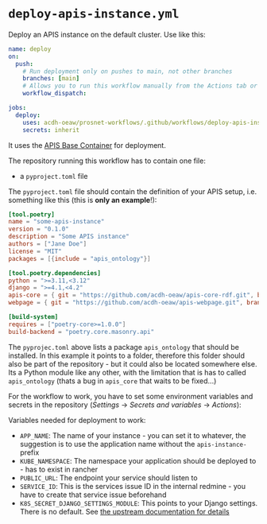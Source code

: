 # `deploy-apis-instance.yml`

Deploy an APIS instance on the default cluster. Use like this:

```yml
name: deploy
on:
  push:
    # Run deployment only on pushes to main, not other branches
    branches: [main]
    # Allows you to run this workflow manually from the Actions tab or through HTTP API
    workflow_dispatch:

jobs:
  deploy:
    uses: acdh-oeaw/prosnet-workflows/.github/workflows/deploy-apis-instance.yml@v0.1.1
    secrets: inherit
```
It uses the [APIS Base Container](https://github.com/acdh-oeaw/apis-base-container/) for deployment.

The repository running this workflow has to contain one file:
* a `pyproject.toml` file 

The `pyproject.toml` file should contain the definition of your APIS setup, i.e. something like this (this is **only an example**!):
```toml
[tool.poetry]
name = "some-apis-instance"
version = "0.1.0"
description = "Some APIS instance"
authors = ["Jane Doe"]
license = "MIT"
packages = [{include = "apis_ontology"}]

[tool.poetry.dependencies]
python = ">=3.11,<3.12"
django = ">=4.1,<4.2"
apis-core = { git = "https://github.com/acdh-oeaw/apis-core-rdf.git", branch = "main"  }
webpage = { git = "https://github.com/acdh-oeaw/apis-webpage.git", branch = "main" }

[build-system]
requires = ["poetry-core>=1.0.0"]
build-backend = "poetry.core.masonry.api"
```

The `pyprojec.toml` above lists a package `apis_ontology` that should be
installed. In this example it points to a folder, therefore this folder should
also be part of the repository - but it could also be located somewhere else.
Its a Python module like any other, with the limitation that is has to called
`apis_ontology` (thats a bug in `apis_core` that waits to be fixed...)


For the workflow to work, you have to set some environment variables and secrets in the repository (*Settings* -> *Secrets and variables* -> *Actions*):

Variables needed for deployment to work:
* `APP_NAME`: The name of your instance - you can set it to whatever, the suggestion is to use the application name without the `apis-instance-` prefix
* `KUBE_NAMESPACE`: The namespace your application should be deployed to - has to exist in rancher
* `PUBLIC_URL`: The endpoint your service should listen to
* `SERVICE_ID`: This is the services issue ID in the internal redmine - you have to create that service issue beforehand
* `K8S_SECRET_DJANGO_SETTINGS_MODULE`: This points to your Django settings. There is no default. See [the upstream documentation for details](https://docs.djangoproject.com/en/4.2/topics/settings/#envvar-DJANGO_SETTINGS_MODULE)
